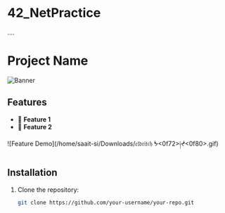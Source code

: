 # 42_NetPractice
....
# Project Name

![Banner](assets/banner.gif)

## Features
- 🎉 **Feature 1**
- 🚀 **Feature 2**

![Feature Demo](/home/saait-si/Downloads/𝔢𝔩𝔡𝔯𝔦𝔱𝔠𝔥 ᖭ<0f72>༏ᖫ<0f80>.gif)

## Installation
1. Clone the repository:
   ```bash
   git clone https://github.com/your-username/your-repo.git
